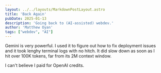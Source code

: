 ```yaml
---
layout: ../../layouts/MarkdownPostLayout.astro
title: 'Back Again'
pubDate: 2025-01-13
description: 'Going back to (AI-assisted) webdev.'
author: 'Matthew Oyan'
tags: ["webdev", "AI"]
---
```


Gemini is very powerful. I used it to figure out how to fix deployment issues and it took lenghy terminal logs with no hitch. It did slow down as soon as I hit over 100K tokens, far from its 2M context window.

I can't believe I paid for OpenAI credits.